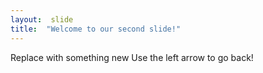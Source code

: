```yaml
---
layout:  slide
title:  "Welcome to our second slide!"
---
```

Replace with something new
Use the left arrow to go back!
